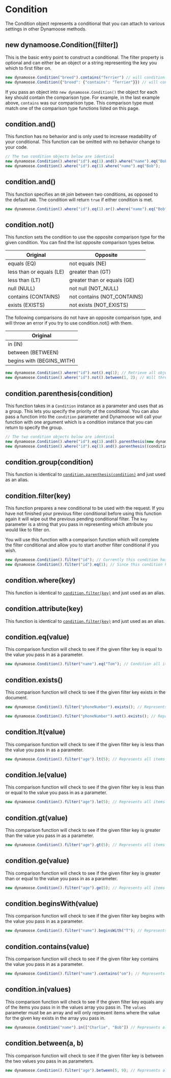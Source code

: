 # Condition

The Condition object represents a conditional that you can attach to various settings in other Dynamoose methods.

## new dynamoose.Condition([filter])

This is the basic entry point to construct a conditional. The filter property is optional and can either be an object or a string representing the key you which to first filter on.

```js
new dynamoose.Condition("breed").contains("Terrier") // will condition for where the key `breed` contains `Terrier`
new dynamoose.Condition({"breed": {"contains": "Terrier"}}) // will condition for where the key `breed` contains `Terrier`
```

If you pass an object into `new dynamoose.Condition()` the object for each key should contain the comparison type. For example, in the last example above, `contains` was our comparison type. This comparison type must match one of the comparison type functions listed on this page.

## condition.and()

This function has no behavior and is only used to increase readability of your conditional. This function can be omitted with no behavior change to your code.

```js
// The two condition objects below are identical
new dynamoose.Condition().where("id").eq(1).and().where("name").eq("Bob");
new dynamoose.Condition().where("id").eq(1).where("name").eq("Bob");
```

## condition.and()

This function specifies an `OR` join between two conditions, as opposed to the default `AND`. The condition will return `true` if either condition is met.

```js
new dynamoose.Condition().where("id").eq(1).or().where("name").eq("Bob"); // id = 1 OR name = Bob
```

## condition.not()

This function sets the condition to use the opposite comparison type for the given condition. You can find the list opposite comparison types below.

| Original | Opposite |
|---|---|
| equals (EQ) | not equals (NE) |
| less than or equals (LE) | greater than (GT) |
| less than (LT) | greater than or equals (GE) |
| null (NULL) | not null (NOT_NULL) |
| contains (CONTAINS) | not contains (NOT_CONTAINS) |
| exists (EXISTS) | not exists (NOT_EXISTS) |

The following comparisons do not have an opposite comparison type, and will throw an error if you try to use condition.not() with them.

| Original |
|---|
| in (IN) |
| between (BETWEEN) |
| begins with (BEGINS_WITH) |

```js
new dynamoose.Condition().where("id").not().eq(1); // Retrieve all objects where id does NOT equal 1
new dynamoose.Condition().where("id").not().between(1, 2); // Will throw error since between does not have an opposite comparison type
```

## condition.parenthesis(condition)

This function takes in a `Condition` instance as a parameter and uses that as a group. This lets you specify the priority of the conditional. You can also pass a function into the `condition` parameter and Dynamoose will call your function with one argument which is a condition instance that you can return to specify the group.

```js
// The two condition objects below are identical
new dynamoose.Condition().where("id").eq(1).and().parenthesis(new dynamoose.Condition().where("name").eq("Bob")); // id = 1 AND (name = Bob)
new dynamoose.Condition().where("id").eq(1).and().parenthesis((condition) => condition.where("name").eq("Bob")); // id = 1 AND (name = Bob)
```

## condition.group(condition)

This function is identical to [`condition.parenthesis(condition)`](#conditionparenthesiscondition) and just used as an alias.

## condition.filter(key)

This function prepares a new conditional to be used with the request. If you have not finished your previous filter conditional before using this function again it will wipe out the previous pending conditional filter. The `key` parameter is a string that you pass in representing which attribute you would like to filter on.

You will use this function with a comparison function which will complete the filter conditional and allow you to start another filter conditional if you wish.

```js
new dynamoose.Condition().filter("id"); // Currently this condition has no filter behavior and will represent an empty conditional
new dynamoose.Condition().filter("id").eq(1); // Since this condition has a comparison function (eq) after the filter it will complete the filter conditional and only represent items where `id` = 1
```

## condition.where(key)

This function is identical to [`condition.filter(key)`](#conditionfilterkey) and just used as an alias.

## condition.attribute(key)

This function is identical to [`condition.filter(key)`](#conditionfilterkey) and just used as an alias.

## condition.eq(value)

This comparison function will check to see if the given filter key is equal to the value you pass in as a parameter.

```js
new dynamoose.Condition().filter("name").eq("Tom"); // Condition all items where `name` equals `Tom`
```

## condition.exists()

This comparison function will check to see if the given filter key exists in the document.

```js
new dynamoose.Condition().filter("phoneNumber").exists(); // Represents all items where `phoneNumber` exists in the document

new dynamoose.Condition().filter("phoneNumber").not().exists(); // Represents all items where `phoneNumber` does not exist in the document
```

## condition.lt(value)

This comparison function will check to see if the given filter key is less than the value you pass in as a parameter.

```js
new dynamoose.Condition().filter("age").lt(5); // Represents all items where `age` is less than 5
```

## condition.le(value)

This comparison function will check to see if the given filter key is less than or equal to the value you pass in as a parameter.

```js
new dynamoose.Condition().filter("age").le(5); // Represents all items where `age` is less than or equal to 5
```

## condition.gt(value)

This comparison function will check to see if the given filter key is greater than the value you pass in as a parameter.

```js
new dynamoose.Condition().filter("age").gt(5); // Represents all items where `age` is greater than 5
```

## condition.ge(value)

This comparison function will check to see if the given filter key is greater than or equal to the value you pass in as a parameter.

```js
new dynamoose.Condition().filter("age").ge(5); // Represents all items where `age` is greater than or equal to 5
```

## condition.beginsWith(value)

This comparison function will check to see if the given filter key begins with the value you pass in as a parameter.

```js
new dynamoose.Condition().filter("name").beginsWith("T"); // Represents all items where `name` begins with `T`
```

## condition.contains(value)

This comparison function will check to see if the given filter key contains the value you pass in as a parameter.

```js
new dynamoose.Condition().filter("name").contains("om"); // Represents all items where `name` contains `om`
```

## condition.in(values)

This comparison function will check to see if the given filter key equals any of the items you pass in in the values array you pass in. The `values` parameter must be an array and will only represent items where the value for the given key exists in the array you pass in.

```js
new dynamoose.Condition("name").in(["Charlie", "Bob"]) // Represents all items where `name` = `Charlie` OR `Bob`
```

## condition.between(a, b)

This comparison function will check to see if the given filter key is between the two values you pass in as parameters.

```js
new dynamoose.Condition().filter("age").between(5, 9); // Represents all items where `age` is between 5 and 9
```

